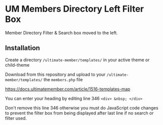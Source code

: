 # UM Members Directory Left Filter Box
Member Directory Filter &amp; Search box moved to the left.

## Installation ##
Create a directory ```/ultimate-member/templates/``` in your active theme or child-theme 

Download from this repository and upload to your ```/ultimate-member/templates/``` the ```members.php``` file

https://docs.ultimatemember.com/article/1516-templates-map

You can enter your heading by editing line 346 ```<div> &nbsp; </div>```

Don't remove this line 346 otherwise you must do JavaScript code changes to prevent the filter box from being displayed after last line if no search or filter used.
